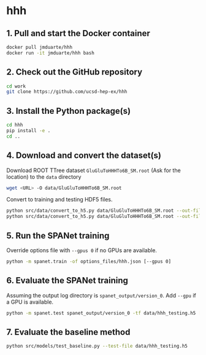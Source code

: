 # hhh

## 1. Pull and start the Docker container
```bash
docker pull jmduarte/hhh
docker run -it jmduarte/hhh bash
```

## 2. Check out the GitHub repository
```bash
cd work
git clone https://github.com/ucsd-hep-ex/hhh
```

## 3. Install the Python package(s)
```bash
cd hhh
pip install -e .
cd ..
```

## 4. Download and convert the dataset(s)
Download ROOT TTree dataset `GluGluToHHHTo6B_SM.root` (Ask for the location) to the `data` directory

```bash
wget <URL> -O data/GluGluToHHHTo6B_SM.root
```

Convert to training and testing HDF5 files.
```bash
python src/data/convert_to_h5.py data/GluGluToHHHTo6B_SM.root --out-file data/hhh_training.h5
python src/data/convert_to_h5.py data/GluGluToHHHTo6B_SM.root --out-file data/hhh_testing.h5
```

## 5. Run the SPANet training
Override options file with `--gpus 0` if no GPUs are available.
```bash
python -m spanet.train -of options_files/hhh.json [--gpus 0]
```

## 6. Evaluate the SPANet training
Assuming the output log directory is `spanet_output/version_0`.
Add `--gpu` if a GPU is available.
```bash
python -m spanet.test spanet_output/version_0 -tf data/hhh_testing.h5 [--gpu]
```

## 7. Evaluate the baseline method
```bash
python src/models/test_baseline.py --test-file data/hhh_testing.h5
```
